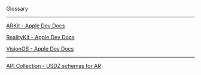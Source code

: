 Glossary 

- - - -

[ARKit - Apple Dev Docs](https://developer.apple.com/documentation/arkit)

[RealityKit - Apple Dev Docs](https://developer.apple.com/documentation/RealityKit)

[VisionOS - Apple Dev Docs](https://developer.apple.com/documentation/visionos)

- - - -

[API Collection - USDZ schemas for AR](https://developer.apple.com/documentation/arkit/arkit_in_ios/usdz_schemas_for_ar)
